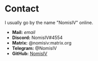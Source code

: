 # Contact

I usually go by the name "NomisIV" online.

- **Mail:** $email$
- **Discord:** NomisIV#4554
- **Matrix:** @nomisiv:matrix.org
- **Telegram:** @NomisIV
- **GitHub:** [NomisIV](https://github.com/NomisIV)
